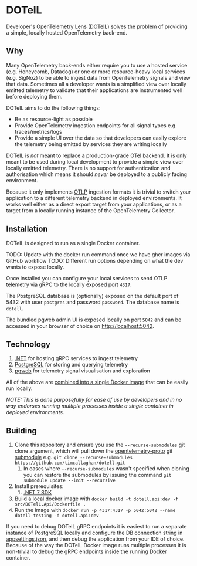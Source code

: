 # DOTelL

Developer's OpenTelemetry Lens ([DOTelL](https://en.wiktionary.org/wiki/do_tell)) solves the problem of providing a simple, locally hosted OpenTelemetry back-end.

## Why

Many OpenTelemetry back-ends either require you to use a hosted service (e.g. Honeycomb, Datadog) or one or more resource-heavy local services (e.g. SigNoz) to be able to ingest data from OpenTelemetry signals and view that data. Sometimes all a developer wants is a simplified view over locally emitted telemetry to validate that their applications are instrumented well before deploying them.

DOTelL aims to do the following things:

* Be as resource-light as possible
* Provide OpenTelemetry ingestion endpoints for all signal types e.g. traces/metrics/logs
* Provide a simple UI over the data so that developers can easily explore the telemetry being emitted by services they are writing locally

DOTelL is _not_ meant to replace a production-grade OTel backend. It is only meant to be used during local development to provide a simple view over locally emitted telemetry. There is no support for authentication and authorisation which means it should _never_ be deployed to a publicly facing environment.

Because it only implements [OTLP](https://opentelemetry.io/docs/specs/otel/protocol/) ingestion formats it is trivial to switch your application to a different telemetry backend in deployed environments. It works well either as a direct export target from your applications, or as a target from a locally running instance of the OpenTelemetry Collector.

## Installation

DOTelL is designed to run as a single Docker container.

TODO: Update with the docker run command once we have ghcr images via GitHub workflow
TODO: Different run options depending on what the dev wants to expose locally.

Once installed you can configure your local services to send OTLP telemetry via gRPC to the locally exposed port `4317`.

The PostgreSQL database is (optionally) exposed on the default port of 5432 with user `postgres` and password `password`. The database name is `dotell`.

The bundled pgweb admin UI is exposed locally on port `5042` and can be accessed in your browser of choice on [http://localhost:5042](http://localhost:5042).

## Technology

1. [.NET](https://dotnet.microsoft.com/en-us/) for hosting gRPC services to ingest telemetry
2. [PostgreSQL](https://www.postgresql.org/) for storing and querying telemetry
3. [pgweb](https://github.com/sosedoff/pgweb) for telemetry signal visualisation and exploration

All of the above are [combined into a single Docker image](https://docs.docker.com/config/containers/multi-service_container/) that can be easily run locally. 

_NOTE: This is done purposefully for ease of use by developers and in no way endorses running multiple processes inside a single container in deployed environments._

## Building

1. Clone this repository and ensure you use the `--recurse-submodules` git clone argument, which will pull down the [opentelemetry-proto](https://github.com/open-telemetry/opentelemetry-proto) git [submodule](https://git-scm.com/book/en/v2/Git-Tools-Submodules) e.g. `git clone --recurse-submodules https://github.com/timcallaghan/dotell.git`
   1. In cases where `--recurse-submodules` wasn't specified when cloning you can restore the submodules by issuing the command `git submodule update --init --recursive`
2. Install prerequisites:
   1. [.NET 7 SDK](https://dotnet.microsoft.com/en-us/download/dotnet/7.0)
3. Build a local docker image with `docker build -t dotell.api:dev -f src/DOTelL.Api/Dockerfile .`
4. Run the image with `docker run -p 4317:4317 -p 5042:5042 --name dotell-testing -d dotell.api:dev`

If you need to debug DOTelL gRPC endpoints it is easiest to run a separate instance of PostgreSQL locally and configure the DB connection string in [appsettings.json](src/DOTelL.Api/appsettings.json), and then debug the application from your IDE of choice. Because of the way the DOTelL Docker image runs multiple processes it is non-trivial to debug the gRPC endpoints inside the running Docker container.